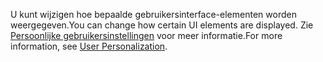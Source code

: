 <span data-ttu-id="f6ae1-101">U kunt wijzigen hoe bepaalde gebruikersinterface-elementen worden weergegeven.</span><span class="sxs-lookup"><span data-stu-id="f6ae1-101">You can change how certain UI elements are displayed.</span></span> <span data-ttu-id="f6ae1-102">Zie [Persoonlijke gebruikersinstellingen](../ui-user-personalization.md) voor meer informatie.</span><span class="sxs-lookup"><span data-stu-id="f6ae1-102">For more information, see [User Personalization](../ui-user-personalization.md).</span></span>
